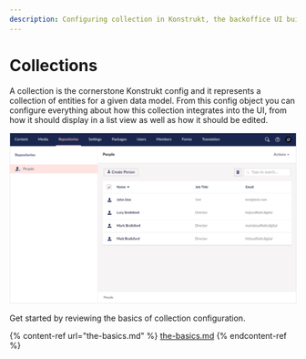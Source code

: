 ```yaml
---
description: Configuring collection in Konstrukt, the backoffice UI builder for Umbraco.
---
```


# Collections

A collection is the cornerstone Konstrukt config and it represents a collection of entities for a given data model. From this config object you can configure everything about how this collection integrates into the UI, from how it should display in a list view as well as how it should be edited.

![A collection list view](../images/people_listview.png)

Get started by reviewing the basics of collection configuration.

{% content-ref url="the-basics.md" %}
[the-basics.md](the-basics.md)
{% endcontent-ref %}